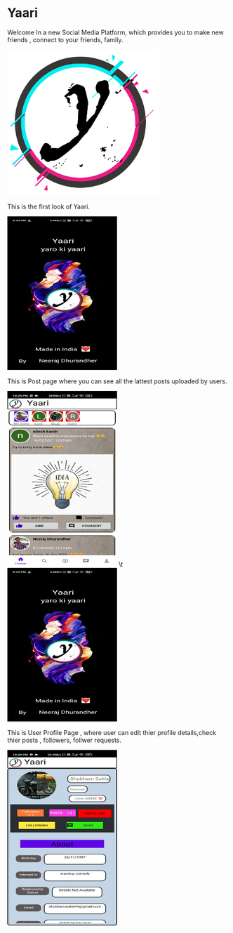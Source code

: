 # Yaari
Welcome In a new Social Media Platform, which provides you to make new friends , connect to your friends, family.  

![](app/src/main/res/drawable/logo_2_yari.png)

This is the first look of Yaari.


<img src="app/src/main/res/drawable/app_ss_img_1.jpeg" width="250" height="350">

This is Post page where you can see all the lattest posts uploaded by users.

<img src="app/src/main/res/drawable/app_ss_img_2.jpeg" width="250" height="400"> \t <img src="app/src/main/res/drawable/app_ss_img_1.jpeg" width="250" height="350">



This is User Profile Page , where user can edit thier profile details,check thier posts , followers, follwer requests.

<img src="app/src/main/res/drawable/app_ss_img_3.jpeg" width="250" height="400">


